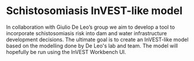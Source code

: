 # Schistosomiasis InVEST-like model

In collaboration with Giulio De Leo’s group we aim to develop a tool to incorporate schistosomiasis risk into dam and water infrastructure development decisions. The ultimate goal is to create an InVEST-like model based on the modelling done by De Leo's lab and team. The model will hopefully be run using the InVEST Workbench UI.
